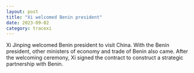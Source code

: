 ```yaml
---
layout: post
title: "Xi welcomed Benin president"
date: 2023-09-02
category: tracexi
---
```


Xi Jinping welcomed Benin president to visit China. With the Benin president, other ministers of economy and trade of Benin also came. After the welcoming ceremony, Xi signed the contract to construct a strategic partnership with Benin. 
